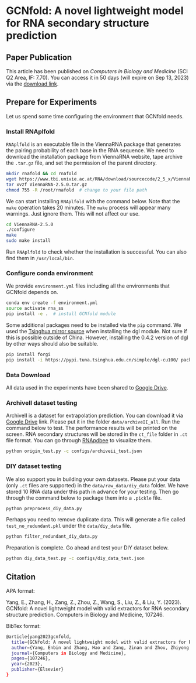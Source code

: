 # GCNfold: A novel lightweight model for RNA secondary structure prediction

## Paper Publication

This article has been published on *Computers in Biology and Medicine* (SCI Q2 Area, IF: 7.70). You can access it in 50 days (will expire on Sep 13, 2023) via the [download link](https://authors.elsevier.com/c/1hStR2OYd3sYA).

## Prepare for Experiments

Let us spend some time configuring the environment that GCNfold needs.

### Install RNAplfold

`RNAplfold` is an executable file in the ViennaRNA package that generates the pairing probability of each base in the RNA sequence. We need to download the installation package from ViennaRNA website, tape archive the `.tar.gz` file, and set the permission of the parent directory.

```bash
mkdir rnafold && cd rnafold
wget https://www.tbi.univie.ac.at/RNA/download/sourcecode/2_5_x/ViennaRNA-2.5.0.tar.gz
tar xvzf ViennaRNA-2.5.0.tar.gz
chmod 755 -R /root/rnafold  # change to your file path
```

We can start installing `RNAplfold` with the command below. Note that the `make` operation takes 20 minutes. The `make` process will appear many warnings. Just ignore them. This will not affect our use.

```bash
cd ViennaRNA-2.5.0
./configure
make
sudo make install
```

Run `RNAplfold`  to check whether the installation is successful. You can also find them in `/usr/local/bin`.

### Configure conda environment

We provide `environment.yml` files including all the environments that GCNfold depends on.

```bash
conda env create -f environment.yml
source activate rna_ss
pip install -e .  # install GCNfold module
```

Some additional packages need to be installed via the `pip` command. We used the <u>Tsinghua mirror source</u> when installing the dgl module. Not sure if this is possible outside of China. However, installing the 0.4.2 version of dgl by other ways should also be suitable.

```bash
pip install forgi
pip install -i https://pypi.tuna.tsinghua.edu.cn/simple/dgl-cu100/ package/dgl_cu100-0.4.2-cp37-cp37m-manylinux1_x86_64.whl
```

### Data Download

All data used in the experiments have been shared to [Google Drive](https://drive.google.com/drive/folders/1xfzHKbhYtOjyO9umKbHlUH1wAwdmUPRY?usp=sharing).

### ArchiveII dataset testing

ArchiveII is a dataset for extrapolation prediction. You can download it via [Google Drive](https://drive.google.com/drive/folders/1xfzHKbhYtOjyO9umKbHlUH1wAwdmUPRY?usp=sharing) link. Please put it in the folder `data/archiveII_all`. Run the command below to test. The performance results will be printed on the screen. RNA secondary structures will be stored in the `ct_file` folder in `.ct` file format. You can go through [RNApdbee](http://rnapdbee.cs.put.poznan.pl/) to visualize them.

```bash
python origin_test.py -c configs/archiveii_test.json
```

### DIY dataset testing

We also support you in building your own datasets. Please put your data (only `.ct` files are supported) in the `data/raw_data/diy_data` folder. We have stored 10 RNA data under this path in advance for your testing. Then go through the command below to package them into a `.pickle` file.

```bash
python preprocess_diy_data.py
```

Perhaps you need to remove duplicate data. This will generate a file called `test_no_redundant.pkl` under the `data/diy_data` file.

```bash
python filter_redundant_diy_data.py
```

Preparation is complete. Go ahead and test your DIY dataset below.

```bash
python diy_data_test.py -c configs/diy_data_test.json
```

## Citation

APA format:

Yang, E., Zhang, H., Zang, Z., Zhou, Z., Wang, S., Liu, Z., & Liu, Y. (2023). GCNfold: A novel lightweight model with valid extractors for RNA secondary structure prediction. Computers in Biology and Medicine, 107246.

BibTex format:

```bash
@article{yang2023gcnfold,
  title={GCNfold: A novel lightweight model with valid extractors for RNA secondary structure prediction},
  author={Yang, Enbin and Zhang, Hao and Zang, Zinan and Zhou, Zhiyong and Wang, Shuo and Liu, Zhen and Liu, Yuanning},
  journal={Computers in Biology and Medicine},
  pages={107246},
  year={2023},
  publisher={Elsevier}
}
```
